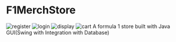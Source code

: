 # F1MerchStore 

![register](https://github.com/MXNOJBE/F1MerchStore/assets/71591667/a5806604-ee0a-4c58-ade2-5f1e0f2277e0)
![login](https://github.com/MXNOJBE/F1MerchStore/assets/71591667/ac54e269-827a-4bd4-9153-f4c8b8a131ee)
![display](https://github.com/MXNOJBE/F1MerchStore/assets/71591667/1bc19415-3940-4309-bbfc-176992165688)
![cart](https://github.com/MXNOJBE/F1MerchStore/assets/71591667/adb99a6e-714e-483c-a14f-314cb39fb341)
A formula 1 store built with Java GUI(Swing with Integration with Database)
